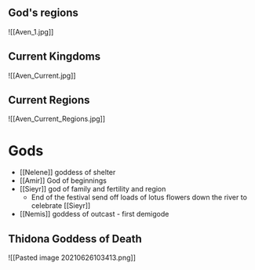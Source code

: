 ## God's regions
![[Aven_1.jpg]]
## Current Kingdoms
![[Aven_Current.jpg]]
## Current Regions
![[Aven_Current_Regions.jpg]]
# Gods
- [[Nelene]] goddess of shelter
- [[Amir]] God of beginnings
- [[Sieyr]] god of family and fertility and region
	- End of the festival send off loads of lotus flowers down the river to celebrate [[Sieyr]]
- [[Nemis]] goddess of outcast - first demigode
## Thidona Goddess of Death
![[Pasted image 20210626103413.png]]